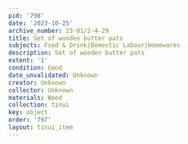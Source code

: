 ```yaml
---
pid: '798'
date: '2023-10-25'
archive_number: 23-01/2-4-29
title: Set of wooden butter pats
subjects: Food & Drink|Domestic Labour|Homewares
description: Set of wooden butter pats
extent: '1'
condition: Good
date_unvalidated: Unknown
creator: Unknown
collector: Unknown
materials: Wood
collection: tinui
key: object
order: '797'
layout: tinui_item
---
```

